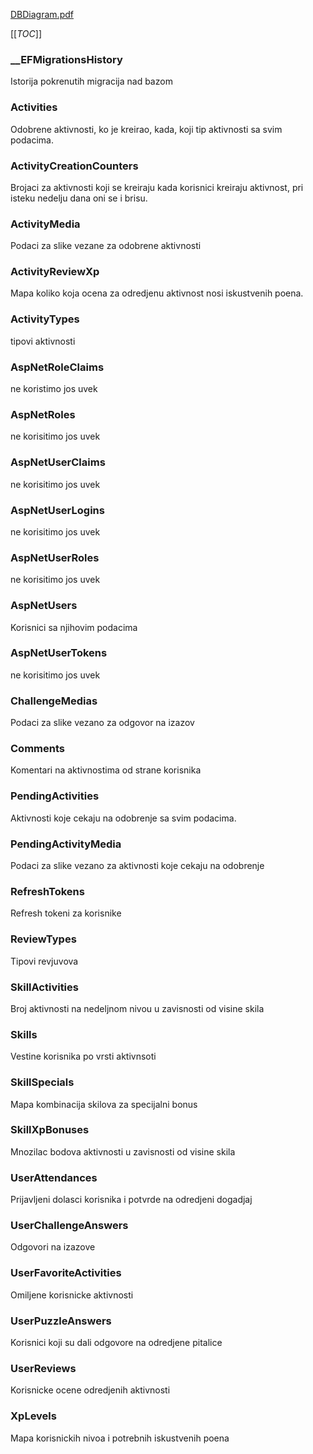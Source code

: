 [DBDiagram.pdf](/.attachments/DBDiagram-cde8cd33-2c47-441c-b6bc-6d49bfaff45a.pdf)

[[_TOC_]]

### __EFMigrationsHistory

Istorija pokrenutih migracija nad bazom

### Activities
Odobrene aktivnosti, ko je kreirao, kada, koji tip aktivnosti sa svim podacima.

### ActivityCreationCounters
Brojaci za aktivnosti koji se kreiraju kada korisnici kreiraju aktivnost, pri isteku nedelju dana oni se i brisu.

### ActivityMedia
Podaci za slike vezane za odobrene aktivnosti

### ActivityReviewXp
Mapa koliko koja ocena za odredjenu aktivnost nosi iskustvenih poena.

### ActivityTypes
tipovi aktivnosti

### AspNetRoleClaims
ne koristimo jos uvek

### AspNetRoles
ne korisitimo jos uvek

### AspNetUserClaims
ne korisitimo jos uvek

### AspNetUserLogins
ne korisitimo jos uvek

### AspNetUserRoles
ne korisitimo jos uvek

### AspNetUsers
Korisnici sa njihovim podacima

### AspNetUserTokens
ne korisitimo jos uvek

### ChallengeMedias
Podaci za slike vezano za odgovor na izazov

### Comments
Komentari na aktivnostima od strane korisnika

### PendingActivities
Aktivnosti koje cekaju na odobrenje sa svim podacima.

### PendingActivityMedia
Podaci za slike vezano za aktivnosti koje cekaju na odobrenje

### RefreshTokens
Refresh tokeni za korisnike

### ReviewTypes
Tipovi revjuvova

### SkillActivities
Broj aktivnosti na nedeljnom nivou u zavisnosti od visine skila

### Skills
Vestine korisnika po vrsti aktivnsoti

### SkillSpecials
Mapa kombinacija skilova za specijalni bonus

### SkillXpBonuses
Mnozilac bodova aktivnosti u zavisnosti od visine skila

### UserAttendances
Prijavljeni dolasci korisnika i potvrde na odredjeni dogadjaj

### UserChallengeAnswers
Odgovori na izazove

### UserFavoriteActivities
Omiljene korisnicke aktivnosti

### UserPuzzleAnswers
Korisnici koji su dali odgovore na odredjene pitalice

### UserReviews
Korisnicke ocene odredjenih aktivnosti

### XpLevels
Mapa korisnickih nivoa i potrebnih iskustvenih poena